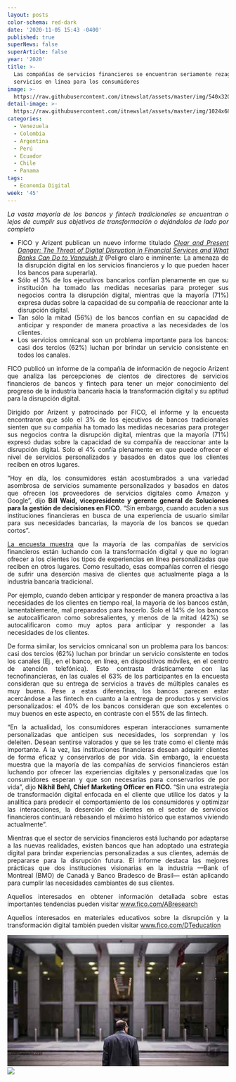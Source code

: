 ```yaml
---
layout: posts
color-schema: red-dark
date: '2020-11-05 15:43 -0400'
published: true
superNews: false
superArticle: false
year: '2020'
title: >-
  Las compañías de servicios financieros se encuentran seriamente rezagadas en
  servicios en línea para los consumidores
image: >-
  https://raw.githubusercontent.com/itnewslat/assets/master/img/540x320/Entidades-financieras-p.jpg
detail-image: >-
  https://raw.githubusercontent.com/itnewslat/assets/master/img/1024x680/Entidades-financieras-g.jpg
categories:
  - Venezuela
  - Colombia
  - Argentina
  - Perú
  - Ecuador
  - Chile
  - Panama
tags:
  - Economía Digital
week: '45'
---
```

<p style="text-align: justify;"><em>La vasta mayoría de los bancos y fintech tradicionales se encuentran o lejos de cumplir sus objetivos de transformación o dejándolos de lado por completo</em></p>

<ul style="text-align: justify;">
	<li>FICO y Arizent publican un nuevo informe titulado <a href="https://fico.com/ABresearch"><em>Clear and Present Danger: The Threat of Digital Disruption in Financial Services and What Banks Can Do to Vanquish It</em></a> (Peligro claro e inminente: La amenaza de la disrupción digital en los servicios financieros y lo que pueden hacer los bancos para superarla).</li>
	<li>Sólo el 3% de los ejecutivos bancarios confían plenamente en que su institución ha tomado las medidas necesarias para proteger sus negocios contra la disrupción digital, mientras que la mayoría (71%) expresa dudas sobre la capacidad de su compañía de reaccionar ante la disrupción digital.</li>
	<li>Tan sólo la mitad (56%) de los bancos confían en su capacidad de anticipar y responder de manera proactiva a las necesidades de los clientes.</li>
	<li>Los servicios omnicanal son un problema importante para los bancos: casi dos tercios (62%) luchan por brindar un servicio consistente en todos los canales.</li>
</ul>
<p style="text-align: justify;">FICO publicó un informe de la compañía de información de negocio Arizent que analiza las percepciones de cientos de directores de servicios financieros de bancos y fintech para tener un mejor conocimiento del progreso de la industria bancaria hacia la transformación digital y su aptitud para la disrupción digital.</p>
<p style="text-align: justify;">Dirigido por Arizent y patrocinado por FICO, el informe y la encuesta encontraron que sólo el 3% de los ejecutivos de bancos tradicionales sienten que su compañía ha tomado las medidas necesarias para proteger sus negocios contra la disrupción digital, mientras que la mayoría (71%) expresó dudas sobre la capacidad de su compañía de reaccionar ante la disrupción digital. Solo el 4% confía plenamente en que puede ofrecer el nivel de servicios personalizados y basados en datos que los clientes reciben en otros lugares.</p>
<p style="text-align: justify;">“Hoy en día, los consumidores están acostumbrados a una variedad asombrosa de servicios sumamente personalizados y basados en datos que ofrecen los proveedores de servicios digitales como Amazon y Google”, dijo <strong>Bill Waid, vicepresidente y gerente general de Soluciones para la gestión de decisiones en FICO</strong>. “Sin embargo, cuando acuden a sus instituciones financieras en busca de una experiencia de usuario similar para sus necesidades bancarias, la mayoría de los bancos se quedan cortos”.</p>
<p style="text-align: justify;"><a href="http://www.fico.com/ABresearch">La encuesta muestra</a> que la mayoría de las compañías de servicios financieros están luchando con la transformación digital y que no logran ofrecer a los clientes los tipos de experiencias en línea personalizadas que reciben en otros lugares. Como resultado, esas compañías corren el riesgo de sufrir una deserción masiva de clientes que actualmente plaga a la industria bancaria tradicional.</p>
<p style="text-align: justify;">Por ejemplo, cuando deben anticipar y responder de manera proactiva a las necesidades de los clientes en tiempo real, la mayoría de los bancos están, lamentablemente, mal preparados para hacerlo. Solo el 14% de los bancos se autocalificaron como sobresalientes, y menos de la mitad (42%) se autocalificaron como muy aptos para anticipar y responder a las necesidades de los clientes.</p>
<p style="text-align: justify;">De forma similar, los servicios omnicanal son un problema para los bancos: casi dos tercios (62%) luchan por brindar un servicio consistente en todos los canales (Ej., en el banco, en línea, en dispositivos móviles, en el centro de atención telefónica). Esto contrasta drásticamente con las tecnofinancieras, en las cuales el 63% de los participantes en la encuesta consideran que su entrega de servicios a través de múltiples canales es muy buena. Pese a estas diferencias, los bancos parecen estar acercándose a las fintech en cuanto a la entrega de productos y servicios personalizados: el 40% de los bancos consideran que son excelentes o muy buenos en este aspecto, en contraste con el 55% de las fintech.</p>
<p style="text-align: justify;">“En la actualidad, los consumidores esperan interacciones sumamente personalizadas que anticipen sus necesidades, los sorprendan y los deleiten. Desean sentirse valorados y que se les trate como el cliente más importante. A la vez, las instituciones financieras desean adquirir clientes de forma eficaz y conservarlos de por vida. Sin embargo, la encuesta muestra que la mayoría de las compañías de servicios financieros están luchando por ofrecer las experiencias digitales y personalizadas que los consumidores esperan y que son necesarias para conservarlos de por vida”, dijo <strong>Nikhil Behl, Chief Marketing Officer en FICO. </strong>“Sin una estrategia de transformación digital enfocada en el cliente que utilice los datos y la analítica para predecir el comportamiento de los consumidores y optimizar las interacciones, la deserción de clientes en el sector de servicios financieros continuará rebasando el máximo histórico que estamos viviendo actualmente”.</p>
<p style="text-align: justify;">Mientras que el sector de servicios financieros está luchando por adaptarse a las nuevas realidades, existen bancos que han adoptado una estrategia digital para brindar experiencias personalizadas a sus clientes, además de prepararse para la disrupción futura. El informe destaca las mejores prácticas que dos instituciones visionarias en la industria —Bank of Montreal (BMO) de Canadá y Banco Bradesco de Brasil— están aplicando para cumplir las necesidades cambiantes de sus clientes.</p>
<p style="text-align: justify;">Aquellos interesados en obtener información detallada sobre estas importantes tendencias pueden visitar <a href="http://www.fico.com/ABresearch">www.fico.com/ABresearch</a></p>
<p style="text-align: justify;">Aquellos interesados en materiales educativos sobre la disrupción y la transformación digital también pueden visitar <a href="http://www.fico.com/DTeducation">www.fico.com/DTeducation</a></p>

![](https://raw.githubusercontent.com/itnewslat/assets/master/img/540x320/Entidades-financieras-p.jpg)
<img src="https://tracker.metricool.com/c3po.jpg?hash=56f88a41e39ab42c063cc51676587a04"/>